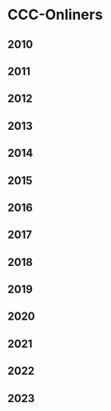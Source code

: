 # CCC-Onliners
## 2010
## 2011
## 2012
## 2013
## 2014
## 2015
## 2016
## 2017
## 2018
## 2019
## 2020
## 2021
## 2022
## 2023
